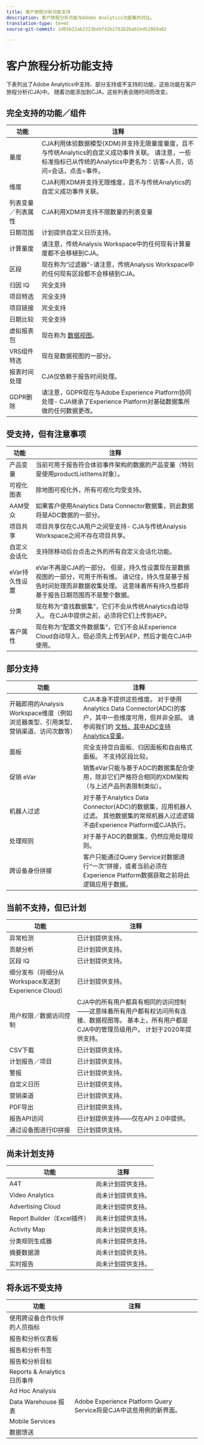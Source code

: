 ```yaml
---
title: 客户旅程分析功能支持
description: 客户旅程分析功能与Adobe Analytics功能集的对比。
translation-type: tm+mt
source-git-commit: 1d65b22ab2323bebf42b2782b2bab2ed52869a02

---
```



# 客户旅程分析功能支持

下表列出了Adobe Analytics中支持、部分支持或不支持的功能，这些功能在客户旅程分析(CJA)中。 随着功能添加到CJA，这些列表会随时间而改变。

## 完全支持的功能／组件

| 功能 | 注释 |
| --- | --- |
| 量度 | CJA利用体验数据模型(XDM)并支持无限量度量度，且不与传统Analytics的自定义成功事件关联。 请注意，一些标准指标已从传统的Analytics中更名为：访客=人员，访问=会话，点击=事件。 |
| 维度 | CJA利用XDM并支持无限维度，且不与传统Analytics的自定义成功事件关联。 |
| 列表变量／列表属性 | CJA利用XDM并支持不限数量的列表变量 |
| 日期范围 | 计划提供自定义日历支持。 |
| 计算量度 | 请注意，传统Analysis Workspace中的任何现有计算量度都不会移植到CJA。 |
| 区段 | 现在称为“过滤器”-请注意，传统Analysis Workspace中的任何现有区段都不会移植到CJA。 |
| 归因 IQ | 完全支持 |
| 项目特选 | 完全支持 |
| 项目链接 | 完全支持 |
| 日期比较 | 完全支持 |
| 虚拟报表包 | 现在称为 [数据视图](/help/data-views/create-dataview.md)。 |
| VRS组件特选 | 现在是数据视图的一部分。 |
| 报表时间处理 | CJA仅依赖于报告时间处理。 |
| GDPR删除 | 请注意，GDPR现在与Adobe Experience Platform协同处理- CJA继承了Experience Platform对基础数据集所做的任何数据更改。 |

## 受支持，但有注意事项

| 功能 | 注释 |
| --- | --- |
| 产品变量 | 当前可用于报告符合体验事件架构的数据的产品变量（特别是使用productListItems对象）。 |
| 可视化图表 | 除地图可视化外，所有可视化均受支持。 |
| AAM受众 | 如果客户使用Analytics Data Connector数据集，则此数据将是ADC数据的一部分。 |
| 项目共享 | 项目共享仅在CJA用户之间受支持- CJA与传统Analysis Workspace之间不存在项目共享。 |
| 自定义会话化 | 支持除移动后台点击之外的所有自定义会话化功能。 |
| eVar持久性设置 | eVar不再是CJA的一部分。 但是，持久性设置现在是数据视图的一部分，可用于所有维。 请记住，持久性是基于报告时间处理而非数据收集处理。 这意味着所有持久性都将基于报告日期范围而不是整个数据。 |
| 分类 | 现在称为“查找数据集”，它们不会从传统Analytics自动导入。 在CJA中提供之前，必须将它们上传到AEP。 |
| 客户属性 | 现在称为“配置文件数据集”，它们不会从Experience Cloud自动导入，但必须先上传到AEP，然后才能在CJA中使用。 |

## 部分支持

| 功能 | 注释 |
| --- | --- |
| 开箱即用的Analysis Workspace维度（例如浏览器类型、引用类型、营销渠道、访问次数等） | CJA本身不提供这些维度。 对于使用Analytics Data Connector(ADC)的客户，其中一些维度可用，但并非全部。 请参阅我们的 [文档，其中ADC支持Analytics变量](https://www.adobe.io/apis/experienceplatform/home/data-ingestion/data-ingestion-services.html#!api-specification/markdown/narrative/technical_overview/acp_connectors_overview/analytics_mapping_fields.md)。 |
| 面板 | 完全支持空白面板、归因面板和自由格式面板。 不支持区段比较。 |
| 促销 eVar | 销售eVar只能与基于ADC的数据集配合使用，除非它们严格符合相同的XDM架构（与上述产品列表限制类似）。 |
| 机器人过滤 | 对于基于Analytics Data Connector(ADC)的数据集，应用机器人过滤。 其他数据集的常规机器人过滤逻辑不由Experience Platform或CJA执行。 |
| 处理规则 | 对于基于ADC的数据集，仍然应用处理规则。 |
| 跨设备身份拼接 | 客户只能通过Query Service对数据进行“一次”拼接，或者当前必须在Experience Platform数据获取之前将此逻辑应用于数据。 |

## 当前不支持，但已计划

| 功能 | 注释 |
| --- | --- |
| 异常检测 | 已计划提供支持。 |
| 贡献分析 | 已计划提供支持。 |
| 区段 IQ | 已计划提供支持。 |
| 细分发布（将细分从Workspace发送到Experience Cloud） | 已计划提供支持。 |
| 用户权限／数据访问控制 | CJA中的所有用户都具有相同的访问控制——这意味着所有用户都有权访问所有连接、数据视图等。 基本上，所有用户都是CJA中的管理员级用户。 计划于2020年提供支持。 |
| CSV下载 | 已计划提供支持。 |
| 计划报告／项目 | 已计划提供支持。 |
| 警报 | 已计划提供支持。 |
| 自定义日历 | 已计划提供支持。 |
| 营销渠道 | 已计划提供支持。 |
| PDF导出 | 已计划提供支持。 |
| 报告API访问 | 已计划提供支持——仅在API 2.0中提供。 |
| 通过设备图进行ID拼接 | 已计划提供支持。 |

## 尚未计划支持

| 功能 | 注释 |
| --- | --- |
| A4T | 尚未计划提供支持。 |
| Video Analytics | 尚未计划提供支持。 |
| Advertising Cloud | 尚未计划提供支持。 |
| Report Builder（Excel插件） | 尚未计划提供支持。 |
| Activity Map | 尚未计划提供支持。 |
| 分类规则生成器 | 尚未计划提供支持。 |
| 摘要数据源 | 尚未计划提供支持。 |
| 实时报告 | 尚未计划提供支持。 |

## 将永远不受支持

| 功能 | 注释 |
| --- | --- |
| 使用跨设备合作伙伴的人员指标 |  |
| 报告和分析仪表板 |  |
| 报告和分析书签 |  |
| 报告和分析目标 |  |
| Reports &amp; Analytics日历事件 |  |
| Ad Hoc Analysis |  |
| Data Warehouse 报表 | Adobe Experience Platform Query Service将是CJA中这些用例的新界面。 |
| Mobile Services |  |
| 数据馈送 |  |
